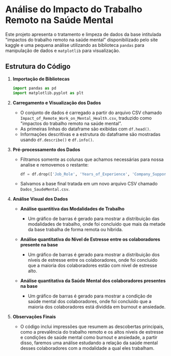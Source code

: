 # Análise do Impacto do Trabalho Remoto na Saúde Mental

Este projeto apresenta o tratamento e limpeza de dados da base intitulada "impactos do trabalho remoto na saúde mental" disponibilizado pelo site kaggle e uma pequena análise utilizando as biblioteca `pandas` para manipulação de dados e `matplotlib` para visualização.

## Estrutura do Código

1. **Importação de Bibliotecas**
   ```python
   import pandas as pd
   import matplotlib.pyplot as plt
   ```

2. **Carregamento e Visualização dos Dados**
   - O conjunto de dados é carregado a partir do arquivo CSV chamado `Impact_of_Remote_Work_on_Mental_Health.csv`, traduzido como "impactos do trabalho remoto na saúde mental".
   - As primeiras linhas do dataframe são exibidas com `df.head()`.
   - Informações descritivas e a estrutura do dataframe são mostradas usando `df.describe()` e `df.info()`.

3. **Pré-processamento dos Dados**
   - Filtramos somente as colunas que achamos necessárias para nossa analise e removemos o restante:
     ```python
     df = df.drop(['Job_Role', 'Years_of_Experience', 'Company_Support_for_Remote_Work', 'Physical_Activity', 'Region'], axis=1)
     ```
   - Salvamos a base final tratada em um novo arquivo CSV chamado `Dados_SaudeMental.csv`.

4. **Análise Visual dos Dados**
   - **Análise quantitiva das Modalidades de Trabalho**
     - Um gráfico de barras é gerado para mostrar a distribuição das modalidades de trabalho, onde foi concluido que mais da metade da base trabalha de forma remota ou hibrida.

   - **Análise quantitativa do Nível de Estresse entre os colaboradores presente na base**
     - Um gráfico de barras é gerado para mostrar a distribuição dos níveis de estresse entre os colaboradores, onde foi concluido que a maioria dos colaboradores estão com nivel de estresse alto.

   - **Análise quantitativa da Saúde Mental dos colaboradores presentes na base**
     - Um gráfico de barras é gerado para mostrar a condição de saúde mental dos colaboradores, onde foi concluido que a maioria dos colaboradores está dividida em burnout e ansiedade.

5. **Observações Finais**
   - O código inclui impressões que resumem as descobertas principais, como a prevalência do trabalho remoto e os altos níveis de estresse e condições de saúde mental como burnout e ansiedade, a partir disso, faremos uma análise estudando a relação da saúde mental desses colaboradores com a modalidade a qual eles trabalham.



